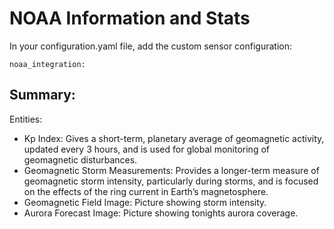 # NOAA Information and Stats

In your configuration.yaml file, add the custom sensor configuration:

```
noaa_integration:
```

## Summary:

Entities: 
- Kp Index: Gives a short-term, planetary average of geomagnetic activity, updated every 3 hours, and is used for global monitoring of geomagnetic disturbances.
- Geomagnetic Storm Measurements: Provides a longer-term measure of geomagnetic storm intensity, particularly during storms, and is focused on the effects of the ring current in Earth’s magnetosphere.
- Geomagnetic Field Image: Picture showing storm intensity.
- Aurora Forecast Image: Picture showing tonights aurora coverage. 
